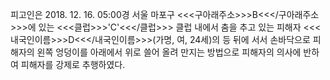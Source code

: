 피고인은 2018. 12. 16. 05:00경 서울 마포구 <<<구아래주소>>>B<<</구아래주소>>>에 있는 <<<클럽>>>'C'<<</클럽>>> 클럽 내에서 춤을 추고 있는 피해자 <<<내국인이름>>>D<<</내국인이름>>>(가명, 여, 24세)의 등 뒤에 서서 손바닥으로 피해자의 왼쪽 엉덩이를 아래에서 위로 쓸어 올려 만지는 방법으로 피해자의 의사에 반하여 피해자를 강제로 추행하였다.